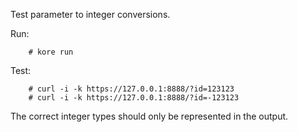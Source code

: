 Test parameter to integer conversions.

Run:
```
	# kore run
```

Test:
```
	# curl -i -k https://127.0.0.1:8888/?id=123123
	# curl -i -k https://127.0.0.1:8888/?id=-123123
```

The correct integer types should only be represented in the output.
